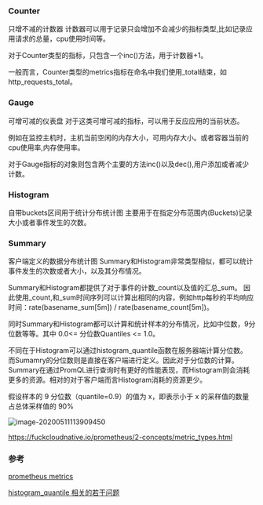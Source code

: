 

### **Counter**

只增不减的计数器
计数器可以用于记录只会增加不会减少的指标类型,比如记录应用请求的总量，cpu使用时间等。

对于Counter类型的指标，只包含一个inc()方法，用于计数器+1。

一般而言，Counter类型的metrics指标在命名中我们使用_total结束，如http_requests_total。

### **Gauge** 

可增可减的仪表盘
对于这类可增可减的指标，可以用于反应应用的当前状态。

例如在监控主机时，主机当前空闲的内存大小，可用内存大小。或者容器当前的cpu使用率,内存使用率。

对于Gauge指标的对象则包含两个主要的方法inc()以及dec(),用户添加或者减少计数。

### **Histogram**

自带buckets区间用于统计分布统计图
主要用于在指定分布范围内(Buckets)记录大小或者事件发生的次数。

### **Summary** 

客户端定义的数据分布统计图
Summary和Histogram非常类型相似，都可以统计事件发生的次数或者大小，以及其分布情况。

Summary和Histogram都提供了对于事件的计数_count以及值的汇总_sum。 因此使用_count,和_sum时间序列可以计算出相同的内容，例如http每秒的平均响应时间：rate(basename_sum[5m]) / rate(basename_count[5m])。

同时Summary和Histogram都可以计算和统计样本的分布情况，比如中位数，9分位数等等。其中 0.0<= 分位数Quantiles <= 1.0。

不同在于Histogram可以通过histogram_quantile函数在服务器端计算分位数。 而Sumamry的分位数则是直接在客户端进行定义。因此对于分位数的计算。 Summary在通过PromQL进行查询时有更好的性能表现，而Histogram则会消耗更多的资源。相对的对于客户端而言Histogram消耗的资源更少。



假设样本的 9 分位数（quantile=0.9）的值为 x，即表示小于 x 的采样值的数量占总体采样值的 90%



![image-20200511113909450](/Users/lisai/go/src/llussy.github.io/images/index.png)

https://fuckcloudnative.io/prometheus/2-concepts/metric_types.html



### 参考

[prometheus metrics](https://www.cnblogs.com/duanxz/p/10168490.html)

[histogram_quantile 相关的若干问题](http://disksing.com/histogram-quantile/)